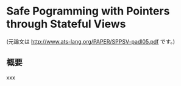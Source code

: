 # Safe Pogramming with Pointers through Stateful Views

(元論文は http://www.ats-lang.org/PAPER/SPPSV-padl05.pdf です。)

## 概要

xxx

